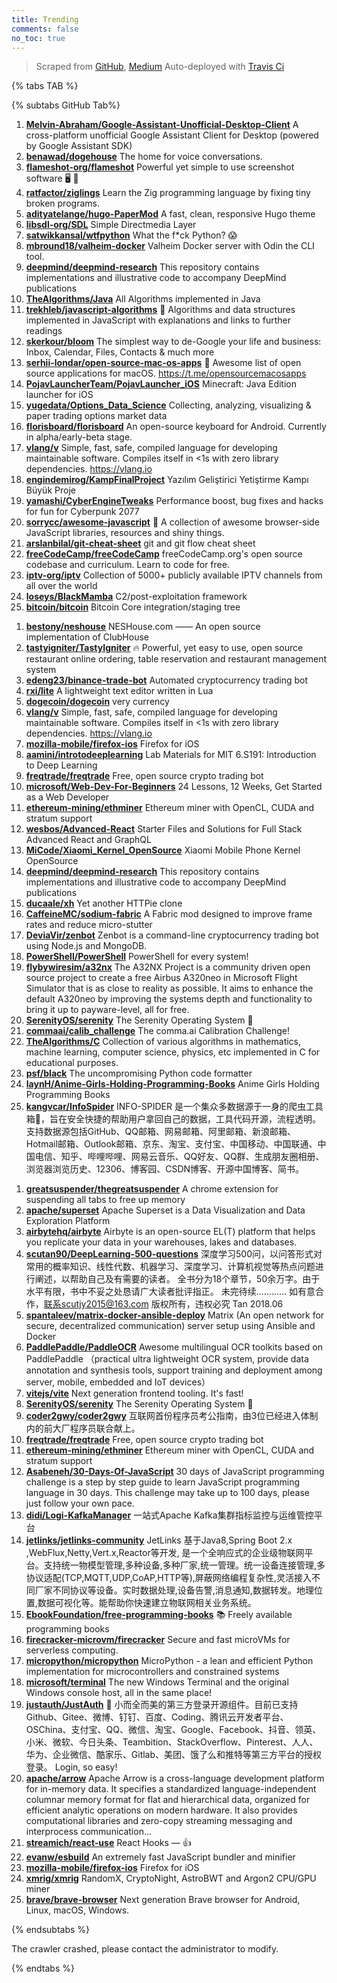 ```yaml
---
title: Trending
comments: false
no_toc: true
---
```


> Scraped from [GitHub](https://github.com/trending), [Medium](https://medium.com/topic/popular)
Auto-deployed with [Travis Ci](https://travis-ci.org/)

{% tabs TAB %}
<!-- tab GitHub -->
{% subtabs GitHub Tab%}
<!-- tab Daily -->
1. [**Melvin-Abraham/Google-Assistant-Unofficial-Desktop-Client**](https://github.com/Melvin-Abraham/Google-Assistant-Unofficial-Desktop-Client)
A cross-platform unofficial Google Assistant Client for Desktop (powered by Google Assistant SDK)
2. [**benawad/dogehouse**](https://github.com/benawad/dogehouse)
The home for voice conversations.
3. [**flameshot-org/flameshot**](https://github.com/flameshot-org/flameshot)
Powerful yet simple to use screenshot software 🖥️ 📸
4. [**ratfactor/ziglings**](https://github.com/ratfactor/ziglings)
Learn the Zig programming language by fixing tiny broken programs.
5. [**adityatelange/hugo-PaperMod**](https://github.com/adityatelange/hugo-PaperMod)
A fast, clean, responsive Hugo theme
6. [**libsdl-org/SDL**](https://github.com/libsdl-org/SDL)
Simple Directmedia Layer
7. [**satwikkansal/wtfpython**](https://github.com/satwikkansal/wtfpython)
What the f*ck Python? 😱
8. [**mbround18/valheim-docker**](https://github.com/mbround18/valheim-docker)
Valheim Docker server with Odin the CLI tool.
9. [**deepmind/deepmind-research**](https://github.com/deepmind/deepmind-research)
This repository contains implementations and illustrative code to accompany DeepMind publications
10. [**TheAlgorithms/Java**](https://github.com/TheAlgorithms/Java)
All Algorithms implemented in Java
11. [**trekhleb/javascript-algorithms**](https://github.com/trekhleb/javascript-algorithms)
📝 Algorithms and data structures implemented in JavaScript with explanations and links to further readings
12. [**skerkour/bloom**](https://github.com/skerkour/bloom)
The simplest way to de-Google your life and business: Inbox, Calendar, Files, Contacts & much more
13. [**serhii-londar/open-source-mac-os-apps**](https://github.com/serhii-londar/open-source-mac-os-apps)
🚀 Awesome list of open source applications for macOS. https://t.me/opensourcemacosapps
14. [**PojavLauncherTeam/PojavLauncher_iOS**](https://github.com/PojavLauncherTeam/PojavLauncher_iOS)
Minecraft: Java Edition launcher for iOS
15. [**yugedata/Options_Data_Science**](https://github.com/yugedata/Options_Data_Science)
Collecting, analyzing, visualizing & paper trading options market data
16. [**florisboard/florisboard**](https://github.com/florisboard/florisboard)
An open-source keyboard for Android. Currently in alpha/early-beta stage.
17. [**vlang/v**](https://github.com/vlang/v)
Simple, fast, safe, compiled language for developing maintainable software. Compiles itself in <1s with zero library dependencies. https://vlang.io
18. [**engindemirog/KampFinalProject**](https://github.com/engindemirog/KampFinalProject)
Yazılım Geliştirici Yetiştirme Kampı Büyük Proje
19. [**yamashi/CyberEngineTweaks**](https://github.com/yamashi/CyberEngineTweaks)
Performance boost, bug fixes and hacks for fun for Cyberpunk 2077
20. [**sorrycc/awesome-javascript**](https://github.com/sorrycc/awesome-javascript)
🐢 A collection of awesome browser-side JavaScript libraries, resources and shiny things.
21. [**arslanbilal/git-cheat-sheet**](https://github.com/arslanbilal/git-cheat-sheet)
git and git flow cheat sheet
22. [**freeCodeCamp/freeCodeCamp**](https://github.com/freeCodeCamp/freeCodeCamp)
freeCodeCamp.org's open source codebase and curriculum. Learn to code for free.
23. [**iptv-org/iptv**](https://github.com/iptv-org/iptv)
Collection of 5000+ publicly available IPTV channels from all over the world
24. [**loseys/BlackMamba**](https://github.com/loseys/BlackMamba)
C2/post-exploitation framework
25. [**bitcoin/bitcoin**](https://github.com/bitcoin/bitcoin)
Bitcoin Core integration/staging tree
<!-- endtab -->
<!-- tab Weekly -->
1. [**bestony/neshouse**](https://github.com/bestony/neshouse)
NESHouse.com —— An open source implementation of ClubHouse
2. [**tastyigniter/TastyIgniter**](https://github.com/tastyigniter/TastyIgniter)
🔥 Powerful, yet easy to use, open source restaurant online ordering, table reservation and restaurant management system
3. [**edeng23/binance-trade-bot**](https://github.com/edeng23/binance-trade-bot)
Automated cryptocurrency trading bot
4. [**rxi/lite**](https://github.com/rxi/lite)
A lightweight text editor written in Lua
5. [**dogecoin/dogecoin**](https://github.com/dogecoin/dogecoin)
very currency
6. [**vlang/v**](https://github.com/vlang/v)
Simple, fast, safe, compiled language for developing maintainable software. Compiles itself in <1s with zero library dependencies. https://vlang.io
7. [**mozilla-mobile/firefox-ios**](https://github.com/mozilla-mobile/firefox-ios)
Firefox for iOS
8. [**aamini/introtodeeplearning**](https://github.com/aamini/introtodeeplearning)
Lab Materials for MIT 6.S191: Introduction to Deep Learning
9. [**freqtrade/freqtrade**](https://github.com/freqtrade/freqtrade)
Free, open source crypto trading bot
10. [**microsoft/Web-Dev-For-Beginners**](https://github.com/microsoft/Web-Dev-For-Beginners)
24 Lessons, 12 Weeks, Get Started as a Web Developer
11. [**ethereum-mining/ethminer**](https://github.com/ethereum-mining/ethminer)
Ethereum miner with OpenCL, CUDA and stratum support
12. [**wesbos/Advanced-React**](https://github.com/wesbos/Advanced-React)
Starter Files and Solutions for Full Stack Advanced React and GraphQL
13. [**MiCode/Xiaomi_Kernel_OpenSource**](https://github.com/MiCode/Xiaomi_Kernel_OpenSource)
Xiaomi Mobile Phone Kernel OpenSource
14. [**deepmind/deepmind-research**](https://github.com/deepmind/deepmind-research)
This repository contains implementations and illustrative code to accompany DeepMind publications
15. [**ducaale/xh**](https://github.com/ducaale/xh)
Yet another HTTPie clone
16. [**CaffeineMC/sodium-fabric**](https://github.com/CaffeineMC/sodium-fabric)
A Fabric mod designed to improve frame rates and reduce micro-stutter
17. [**DeviaVir/zenbot**](https://github.com/DeviaVir/zenbot)
Zenbot is a command-line cryptocurrency trading bot using Node.js and MongoDB.
18. [**PowerShell/PowerShell**](https://github.com/PowerShell/PowerShell)
PowerShell for every system!
19. [**flybywiresim/a32nx**](https://github.com/flybywiresim/a32nx)
The A32NX Project is a community driven open source project to create a free Airbus A320neo in Microsoft Flight Simulator that is as close to reality as possible. It aims to enhance the default A320neo by improving the systems depth and functionality to bring it up to payware-level, all for free.
20. [**SerenityOS/serenity**](https://github.com/SerenityOS/serenity)
The Serenity Operating System 🐞
21. [**commaai/calib_challenge**](https://github.com/commaai/calib_challenge)
The comma.ai Calibration Challenge!
22. [**TheAlgorithms/C**](https://github.com/TheAlgorithms/C)
Collection of various algorithms in mathematics, machine learning, computer science, physics, etc implemented in C for educational purposes.
23. [**psf/black**](https://github.com/psf/black)
The uncompromising Python code formatter
24. [**laynH/Anime-Girls-Holding-Programming-Books**](https://github.com/laynH/Anime-Girls-Holding-Programming-Books)
Anime Girls Holding Programming Books
25. [**kangvcar/InfoSpider**](https://github.com/kangvcar/InfoSpider)
INFO-SPIDER 是一个集众多数据源于一身的爬虫工具箱🧰，旨在安全快捷的帮助用户拿回自己的数据，工具代码开源，流程透明。支持数据源包括GitHub、QQ邮箱、网易邮箱、阿里邮箱、新浪邮箱、Hotmail邮箱、Outlook邮箱、京东、淘宝、支付宝、中国移动、中国联通、中国电信、知乎、哔哩哔哩、网易云音乐、QQ好友、QQ群、生成朋友圈相册、浏览器浏览历史、12306、博客园、CSDN博客、开源中国博客、简书。
<!-- endtab -->
<!-- tab Monthly -->
1. [**greatsuspender/thegreatsuspender**](https://github.com/greatsuspender/thegreatsuspender)
A chrome extension for suspending all tabs to free up memory
2. [**apache/superset**](https://github.com/apache/superset)
Apache Superset is a Data Visualization and Data Exploration Platform
3. [**airbytehq/airbyte**](https://github.com/airbytehq/airbyte)
Airbyte is an open-source EL(T) platform that helps you replicate your data in your warehouses, lakes and databases.
4. [**scutan90/DeepLearning-500-questions**](https://github.com/scutan90/DeepLearning-500-questions)
深度学习500问，以问答形式对常用的概率知识、线性代数、机器学习、深度学习、计算机视觉等热点问题进行阐述，以帮助自己及有需要的读者。 全书分为18个章节，50余万字。由于水平有限，书中不妥之处恳请广大读者批评指正。 未完待续............ 如有意合作，联系scutjy2015@163.com 版权所有，违权必究 Tan 2018.06
5. [**spantaleev/matrix-docker-ansible-deploy**](https://github.com/spantaleev/matrix-docker-ansible-deploy)
Matrix (An open network for secure, decentralized communication) server setup using Ansible and Docker
6. [**PaddlePaddle/PaddleOCR**](https://github.com/PaddlePaddle/PaddleOCR)
Awesome multilingual OCR toolkits based on PaddlePaddle （practical ultra lightweight OCR system, provide data annotation and synthesis tools, support training and deployment among server, mobile, embedded and IoT devices）
7. [**vitejs/vite**](https://github.com/vitejs/vite)
Next generation frontend tooling. It's fast!
8. [**SerenityOS/serenity**](https://github.com/SerenityOS/serenity)
The Serenity Operating System 🐞
9. [**coder2gwy/coder2gwy**](https://github.com/coder2gwy/coder2gwy)
互联网首份程序员考公指南，由3位已经进入体制内的前大厂程序员联合献上。
10. [**freqtrade/freqtrade**](https://github.com/freqtrade/freqtrade)
Free, open source crypto trading bot
11. [**ethereum-mining/ethminer**](https://github.com/ethereum-mining/ethminer)
Ethereum miner with OpenCL, CUDA and stratum support
12. [**Asabeneh/30-Days-Of-JavaScript**](https://github.com/Asabeneh/30-Days-Of-JavaScript)
30 days of JavaScript programming challenge is a step by step guide to learn JavaScript programming language in 30 days. This challenge may take up to 100 days, please just follow your own pace.
13. [**didi/Logi-KafkaManager**](https://github.com/didi/Logi-KafkaManager)
一站式Apache Kafka集群指标监控与运维管控平台
14. [**jetlinks/jetlinks-community**](https://github.com/jetlinks/jetlinks-community)
JetLinks 基于Java8,Spring Boot 2.x ,WebFlux,Netty,Vert.x,Reactor等开发, 是一个全响应式的企业级物联网平台。支持统一物模型管理,多种设备,多种厂家,统一管理。统一设备连接管理,多协议适配(TCP,MQTT,UDP,CoAP,HTTP等),屏蔽网络编程复杂性,灵活接入不同厂家不同协议等设备。实时数据处理,设备告警,消息通知,数据转发。地理位置,数据可视化等。能帮助你快速建立物联网相关业务系统。
15. [**EbookFoundation/free-programming-books**](https://github.com/EbookFoundation/free-programming-books)
📚 Freely available programming books
16. [**firecracker-microvm/firecracker**](https://github.com/firecracker-microvm/firecracker)
Secure and fast microVMs for serverless computing.
17. [**micropython/micropython**](https://github.com/micropython/micropython)
MicroPython - a lean and efficient Python implementation for microcontrollers and constrained systems
18. [**microsoft/terminal**](https://github.com/microsoft/terminal)
The new Windows Terminal and the original Windows console host, all in the same place!
19. [**justauth/JustAuth**](https://github.com/justauth/JustAuth)
💯 小而全而美的第三方登录开源组件。目前已支持Github、Gitee、微博、钉钉、百度、Coding、腾讯云开发者平台、OSChina、支付宝、QQ、微信、淘宝、Google、Facebook、抖音、领英、小米、微软、今日头条、Teambition、StackOverflow、Pinterest、人人、华为、企业微信、酷家乐、Gitlab、美团、饿了么和推特等第三方平台的授权登录。 Login, so easy!
20. [**apache/arrow**](https://github.com/apache/arrow)
Apache Arrow is a cross-language development platform for in-memory data. It specifies a standardized language-independent columnar memory format for flat and hierarchical data, organized for efficient analytic operations on modern hardware. It also provides computational libraries and zero-copy streaming messaging and interprocess communication…
21. [**streamich/react-use**](https://github.com/streamich/react-use)
React Hooks — 👍
22. [**evanw/esbuild**](https://github.com/evanw/esbuild)
An extremely fast JavaScript bundler and minifier
23. [**mozilla-mobile/firefox-ios**](https://github.com/mozilla-mobile/firefox-ios)
Firefox for iOS
24. [**xmrig/xmrig**](https://github.com/xmrig/xmrig)
RandomX, CryptoNight, AstroBWT and Argon2 CPU/GPU miner
25. [**brave/brave-browser**](https://github.com/brave/brave-browser)
Next generation Brave browser for Android, Linux, macOS, Windows.
<!-- endtab -->
{% endsubtabs %}
<!-- endtab -->
<!-- tab Medium -->
The crawler crashed, please contact the administrator to modify.
<!-- endtab -->
{% endtabs %}
